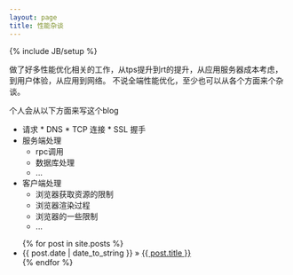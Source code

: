 ```yaml
---
layout: page
title: 性能杂谈
---
```

{% include JB/setup %}

做了好多性能优化相关的工作，从tps提升到rt的提升，从应用服务器成本考虑，到用户体验，从应用到网络。
不说全端性能优化，至少也可以从各个方面来个杂谈。

个人会从以下方面来写这个blog

*    请求
    *   DNS
    *   TCP 连接
    *   SSL 握手
*   服务端处理
    *   rpc调用
    *   数据库处理
    *   ...
*   客户端处理
    *   浏览器获取资源的限制
    *   浏览器渲染过程
    *   浏览器的一些限制
    *   ...


<ul class="posts">
  {% for post in site.posts %}
    <li><span>{{ post.date | date_to_string }}</span> &raquo; <a href="{{ BASE_PATH }}{{ post.url }}">{{ post.title }}</a></li>
  {% endfor %}
</ul>



